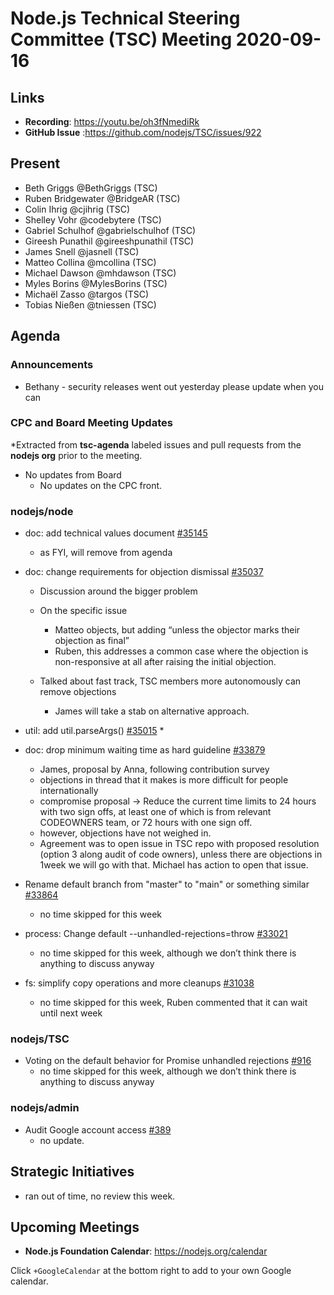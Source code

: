 # Node.js Technical Steering Committee (TSC) Meeting 2020-09-16

## Links

* **Recording**:  <https://youtu.be/oh3fNmediRk>
* **GitHub Issue** :<https://github.com/nodejs/TSC/issues/922>

## Present

* Beth Griggs @BethGriggs (TSC)
* Ruben Bridgewater @BridgeAR (TSC)
* Colin Ihrig @cjihrig (TSC)
* Shelley Vohr @codebytere (TSC)
* Gabriel Schulhof @gabrielschulhof (TSC)
* Gireesh Punathil @gireeshpunathil (TSC)
* James Snell @jasnell (TSC)
* Matteo Collina @mcollina (TSC)
* Michael Dawson @mhdawson (TSC)
* Myles Borins @MylesBorins (TSC)
* Michaël Zasso @targos (TSC)
* Tobias Nießen @tniessen (TSC)

## Agenda

### Announcements

* Bethany - security releases went out yesterday please update when you can

### CPC and Board Meeting Updates

*Extracted from **tsc-agenda** labeled issues and pull requests from the **nodejs org** prior to the meeting.

* No updates from Board
  * No updates on the CPC front.

### nodejs/node

* doc: add technical values document [#35145](https://github.com/nodejs/node/pull/35145)
  * as FYI, will remove from agenda

* doc: change requirements for objection dismissal [#35037](https://github.com/nodejs/node/pull/35037)
  * Discussion around the bigger problem
  * On the specific issue
    * Matteo objects, but adding “unless the objector marks their objection as final”
    * Ruben, this addresses a common case where the objection is non-responsive at all
      after raising the initial objection.

  * Talked about fast track, TSC members more autonomously can remove objections
    * James will take a stab on alternative approach.

* util: add util.parseArgs() [#35015](https://github.com/nodejs/node/pull/35015)
  *

* doc: drop minimum waiting time as hard guideline [#33879](https://github.com/nodejs/node/pull/33879)
  * James, proposal by Anna, following contribution survey
  * objections in thread that it makes is more difficult for people internationally
  * compromise proposal ->
      Reduce the current time limits to 24 hours with two sign offs, at least one of which is from
      relevant CODEOWNERS team, or 72 hours with one sign off.
  * however, objections have not weighed in.
  * Agreement was to open issue in TSC repo with proposed resolution (option 3 along audit of code owners), unless there are objections  in 1week we will go with that.  Michael has action to open that issue.

* Rename default branch from "master" to "main" or something similar [#33864](https://github.com/nodejs/node/issues/33864)
  * no time skipped for this week

* process: Change default --unhandled-rejections=throw [#33021](https://github.com/nodejs/node/pull/33021)
  * no time skipped for this week, although we don’t think there is anything to discuss anyway

* fs: simplify copy operations and more cleanups [#31038](https://github.com/nodejs/node/pull/31038)
  * no time skipped for this week, Ruben commented that it can wait until next week

### nodejs/TSC

* Voting on the default behavior for Promise unhandled rejections [#916](https://github.com/nodejs/TSC/issues/916)
  * no time skipped for this week, although we don’t think there is anything to discuss anyway

### nodejs/admin

* Audit Google account access [#389](https://github.com/nodejs/admin/issues/389)
  * no update.

## Strategic Initiatives
* ran out of time, no review this week.

## Upcoming Meetings

* **Node.js Foundation Calendar**: <https://nodejs.org/calendar>

Click `+GoogleCalendar` at the bottom right to add to your own Google calendar.
